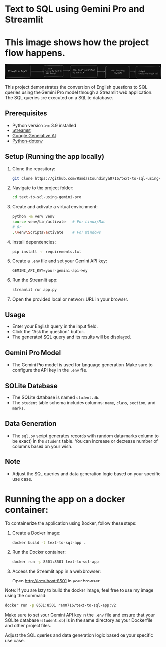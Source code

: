# Text to SQL using Gemini Pro and Streamlit

# This image shows how the project flow happens.

![Flow Diagram](flow.png)

This project demonstrates the conversion of English questions to SQL queries using the Gemini Pro model through a Streamlit web application. The SQL queries are executed on a SQLite database.

## Prerequisites

- Python version >= 3.9 installed
- [Streamlit](https://docs.streamlit.io/1.5.3/getting_started/installation.html)
- [Google Generative AI](https://pypi.org/project/google-generativeai/)
- [Python-dotenv](https://pypi.org/project/python-dotenv/)

## Setup (Running the app locally)

1. Clone the repository:

   ```bash
   git clone https://github.com/RamdasCoundinya0716/text-to-sql-using-gemini-pro.git
   ```

2. Navigate to the project folder:

   ```bash
   cd text-to-sql-using-gemini-pro
   ```

3. Create and activate a virtual environment:

   ```bash
   python -m venv venv
   source venv/bin/activate   # For Linux/Mac
   # Or
   .\venv\Scripts\activate    # For Windows
   ```

4. Install dependencies:

   ```bash
   pip install -r requirements.txt
   ```

5. Create a `.env` file and set your Gemini API key:

   ```env
   GEMINI_API_KEY=your-gemini-api-key
   ```

6. Run the Streamlit app:

   ```bash
   streamlit run app.py
   ```

7. Open the provided local or network URL in your browser.

## Usage

- Enter your English query in the input field.
- Click the "Ask the question" button.
- The generated SQL query and its results will be displayed.

## Gemini Pro Model

- The Gemini Pro model is used for language generation. Make sure to configure the API key in the `.env` file.

## SQLite Database

- The SQLite database is named `student.db`.
- The `student` table schema includes columns: `name`, `class`, `section`, and `marks`.

## Data Generation

- The `sql.py` script generates records with random data(marks column to be exact) in the `student` table. You can increase or decrease number of columns based on your wish.

## Note

- Adjust the SQL queries and data generation logic based on your specific use case.

# Running the app on a docker container:
To containerize the application using Docker, follow these steps:

1. Create a Docker image:

   ```bash
   docker build -t text-to-sql-app .
   ```

2. Run the Docker container:

   ```bash
   docker run -p 8501:8501 text-to-sql-app
   ```

3. Access the Streamlit app in a web browser:

   Open [http://localhost:8501](http://localhost:8501) in your browser.

Note: If you are lazy to build the docker image, feel free to use my image using the command:
   ```bash
   docker run -p 8501:8501 ram0716/text-to-sql-app:v2
   ```

Make sure to set your Gemini API key in the `.env` file and ensure that your SQLite database (`student.db`) is in the same directory as your Dockerfile and other project files.

Adjust the SQL queries and data generation logic based on your specific use case.
```